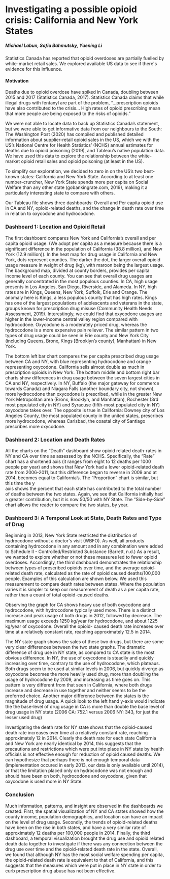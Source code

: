 

# Investigating a possible opioid crisis: California and New York States

##### Michael Labun, Sofia Bahmutsky, Yuening Li

Statistics Canada has reported that opioid overdoses are partially fuelled by white-market retail sales.  We explored available US data to see if there's evidence for this influence.

#### Motivation
Deaths due to opioid overdose have spiked in Canada, doubling between 2015 and 2017 (Statistics Canada, 2017). Statistics Canada claims that while illegal drugs with fentanyl are part of the problem, “...prescription opioids have also contributed to the crisis... High rates of opioid prescribing mean that more people are being exposed to the risks of opioids.”

We were not able to locate data to back up Statistics Canada’s statement, but we were able to get informative data from our neighbours to the South: The Washington Post (2020) has compiled and published detailed information about supplier-retail opioid sales in the US, which we with the US’s National Centre for Health Statistics’ (NCHS) annual estimates for deaths due to opioid poisoning (2019), and Tableau’s native population data. We have used this data to explore the relationship between the white-market opioid retail sales and opioid poisoning (at least in the US).

To simplify our exploration, we decided to zero in on the US’s two best-known states: California and New York State. According to at least one number-cruncher, New York State spends more per capita on Social Welfare than any other state (gobankingrate.com, 2019), making it a particularly interesting state to compare with others.

Our Tableau file shows three dashboards: Overall and Per capita opioid use in CA and NY, opioid-related deaths, and the change in death rate over time in relation to oxycodone and hydrocodone.

### Dashboard 1: Location and Opioid Retail
The first dashboard compares New York and California’s overall and per capita opioid usage. (We adopt per capita as a measure because there is a significant difference in the population of California (38.8 million), and New York (12.9 million)).
In the heat map for drug usage in California and New York, dots represent counties. The darker the dot, the larger overall opioid usage measure in weight of drug (kg), with maroon being the largest usage. The background map, divided at county borders, provides per capita income level of each county. You can see that overall drug usages are generally concentrated in the most populous counties. In CA, high usage presents in Los Angeles, San Diego, Riverside, and Alameda. In NY, high rates are in Kings, Queens, New York, Suffolk, Erie and Orange. The anomaly here is Kings, a less populous county that has high rates. Kings has one of the largest populations of adolescents and veterans in the state, groups known for prescription drug misuse (Community Health Needs Assessment, 2019). Interestingly, we could find that oxycodone usages are higher in the lower-income central valley region compared with hydrocodone. Oxycodone is a moderately priced drug, whereas the hydrocodone is a more expensive pain reliever. The similar pattern in two types of drug usage could be seen in Erie county and New York City (including Queens, Bronx, Kings [Brooklyn’s county], Manhattan) in New York.

The bottom left bar chart compares the per capita prescribed drug usage between CA and NY, with blue representing hydrocodone and orange representing oxycodone. California sells almost double as much in prescription opioids in New York. The bottom middle and bottom right bar charts show differences in drug usage between the seven largest cities in CA and NY, respectively. In NY, Buffalo (the major gateway for commerce towards Canada) and Niagara Falls (another boundary city, not shown), more hydrocodone than oxycodone is prescribed, while in the greater New York Metropolitan area (Bronx, Brooklyn, and Manhattan), Rochester (3rd most populated city in NY) and Syracuse (fifth-most populated city in NY) oxycodone takes over. The opposite is true in California: Downey city of Los Angeles County, the most populated county in the united states, prescribes more hydrocodone, whereas Carlsbad, the coastal city of Santiago prescribes more oxycodone.

### Dashboard 2: Location and Death Rates
All the charts on the “Death” dashboard show opioid related death-rates in NY and CA over time as assessed by the NCHS. Specifically, the “Rate” chart has a shortened axis (it ranges from eight to 12 deaths per 1000 people per year) and shows that New York had a lower opioid-related death rate from 2006-2011, but this difference began to reverse in 2009 and at 2014, becomes equal to California’s. The “Proportion” chart is similar, but this time the y    
axis shows the percent that each state has contributed to the total number of deaths between the two states. Again, we see that California initially had a greater contribution, but it is now 50/50 with NY State. The “Side-by-Side” chart allows the reader to compare the two states, by year.

### Dashboard 3: A Temporal Look at State, Death Rates and Type of Drug
Beginning in 2013, New York State restricted the distribution of hydrocodone without a doctor's visit (WBFO). As well, all products containing hydrocodone in any amount and in any combination were added to Schedule II - Controlled/Restricted Substance (Barrett, n.d.) As a result, we wanted to explore whether or not these measures led to fewer opioid overdoses.
Accordingly, the third dashboard demonstrates the relationship between types of prescribed opioids over time, and the average opioid-related death rate, calculated as the rate of opioid caused deaths/100,000 people. Examples of this calculation are shown below. We used this measurement to compare death rates between states. Where the population varies it is simpler to keep our measurement of death as a per capita rate, rather than a count of total opioid-caused deaths.

Observing the graph for CA shows heavy use of both oxycodone and hydrocodone, with hydrocodone typically used more. There is a distinct increase and peak usage of both drugs in 2012, followed by decrease. The maximum usage exceeds 1250 kg/year for hydrocodone, and about 1225 kg/year of oxycodone. Overall the opioid- caused death rate increases over time at a relatively constant rate, reaching approximately 12.5 in 2014.

The NY state graph shows the sales of these two drugs, but there are some very clear differences between the two state graphs. The dramatic difference of drug use in NY state, as compared to CA state is the most obvious difference. In NY, the use of oxycodone is steadily and quickly increasing over time, contrary to the use of hydrocodone, which plateaus. Both drugs seem to be used at similar levels in 2006, but quickly diverge as oxycodone becomes the more heavily used drug, more than doubling the usage of hydrocodone by 2009, and increasing as time goes on. This pattern is very different from that seen in California, where both drugs increase and decrease in use together and neither seems to be the preferred choice. Another major difference between the states is the magnitude of drug usage. A quick look to the left hand y-axis would indicate the the base-level of drug usage in CA is more than double the base level of drug usage in NY state (2006 CA: 752.1 versus 2006 NY: 343, for just the lesser used drug)

Investigating the death rate for NY state shows that the opioid-caused death rate increases over time at a relatively constant rate, reaching approximately 12 in 2014. Clearly the death rate for each state California and New York are nearly identical by 2014, this suggests that the precautions and restrictions which were put into place in NY state by health officials is not effective enough for reduction of opioid caused deaths. We can hypothesize that perhaps there is not enough temporal data (implementation occured in early 2013, our data is only available until 2014), or that the limitation placed only on hydrocodone was not enough and should have been on both, hydrocodone and oxycodone, given that oxycodone is used more in NY State.

### Conclusion
Much information, patterns, and insight are observed in the dashboards we created. First, the spatial visualization of NY and CA states showed how the county income, population demographics, and location can have an impact on the level of drug usage. Secondly, the trends of opioid-related deaths have been on the rise in both states, and have a very similar rate of approximately 12 deaths per 100,000 people in 2014. Finally, the third dashboard, a temporal visualization brought the drug use and opioid related death data together to investigate if there was any connection between the drug use over time and the opioid-related death rate in the state. Overall, we found that although NY has the most social welfare spending per capita, the opioid-related death rate is equivalent to that of California, and this suggests that the measures which were put in place in NY state in order to curb prescription drug abuse has not been effective.
